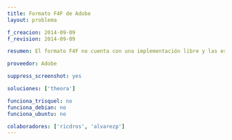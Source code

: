 ```yaml
---
title: Formato F4F de Adobe
layout: problema

f_creacion: 2014-09-09
f_revision: 2014-09-09

resumen: El formato F4F no cuenta con una implementación libre y las especificaciones del formato no están disponibles para una implementación libre y 100% funcional.

proveedor: Adobe

suppress_screenshot: yes

soluciones: ['theora']

funciona_trisquel: no
funciona_debian: no
funciona_ubuntu: no

colaboradores: ['ricdros', 'alvarezp']
---
```



